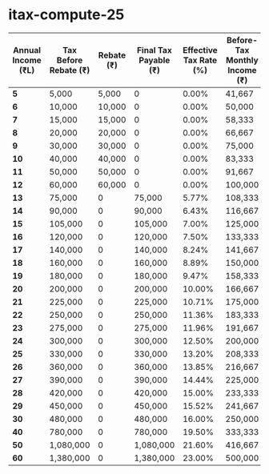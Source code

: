 # itax-compute-25

| Annual Income (₹L) | Tax Before Rebate (₹) | Rebate (₹) | Final Tax Payable (₹) | Effective Tax Rate (%) | Before-Tax Monthly Income (₹) | Net Annual Income (₹) | Monthly Net Income (₹) |
|---------------------|----------------------|------------|-----------------------|----------------------|--------------------------|---------------------|----------------------|
| **5**              | 5,000                | 5,000      | 0                     | 0.00%                | 41,667                    | 500,000             | 41,667               |
| **6**              | 10,000               | 10,000     | 0                     | 0.00%                | 50,000                    | 600,000             | 50,000               |
| **7**              | 15,000               | 15,000     | 0                     | 0.00%                | 58,333                    | 700,000             | 58,333               |
| **8**              | 20,000               | 20,000     | 0                     | 0.00%                | 66,667                    | 800,000             | 66,667               |
| **9**              | 30,000               | 30,000     | 0                     | 0.00%                | 75,000                    | 900,000             | 75,000               |
| **10**             | 40,000               | 40,000     | 0                     | 0.00%                | 83,333                    | 1,000,000           | 83,333               |
| **11**             | 50,000               | 50,000     | 0                     | 0.00%                | 91,667                    | 1,100,000           | 91,667               |
| **12**             | 60,000               | 60,000     | 0                     | 0.00%                | 100,000                   | 1,200,000           | 100,000              |
| **13**             | 75,000               | 0          | 75,000                | 5.77%                | 108,333                   | 1,225,000           | 102,083              |
| **14**             | 90,000               | 0          | 90,000                | 6.43%                | 116,667                   | 1,310,000           | 109,167              |
| **15**             | 105,000              | 0          | 105,000               | 7.00%                | 125,000                   | 1,395,000           | 116,250              |
| **16**             | 120,000              | 0          | 120,000               | 7.50%                | 133,333                   | 1,480,000           | 123,333              |
| **17**             | 140,000              | 0          | 140,000               | 8.24%                | 141,667                   | 1,560,000           | 130,000              |
| **18**             | 160,000              | 0          | 160,000               | 8.89%                | 150,000                   | 1,640,000           | 136,667              |
| **19**             | 180,000              | 0          | 180,000               | 9.47%                | 158,333                   | 1,720,000           | 143,333              |
| **20**             | 200,000              | 0          | 200,000               | 10.00%               | 166,667                   | 1,800,000           | 150,000              |
| **21**             | 225,000              | 0          | 225,000               | 10.71%               | 175,000                   | 1,875,000           | 156,250              |
| **22**             | 250,000              | 0          | 250,000               | 11.36%               | 183,333                   | 1,950,000           | 162,500              |
| **23**             | 275,000              | 0          | 275,000               | 11.96%               | 191,667                   | 2,025,000           | 168,750              |
| **24**             | 300,000              | 0          | 300,000               | 12.50%               | 200,000                   | 2,100,000           | 175,000              |
| **25**             | 330,000              | 0          | 330,000               | 13.20%               | 208,333                   | 2,170,000           | 180,833              |
| **26**             | 360,000              | 0          | 360,000               | 13.85%               | 216,667                   | 2,240,000           | 186,667              |
| **27**             | 390,000              | 0          | 390,000               | 14.44%               | 225,000                   | 2,310,000           | 192,500              |
| **28**             | 420,000              | 0          | 420,000               | 15.00%               | 233,333                   | 2,380,000           | 198,333              |
| **29**             | 450,000              | 0          | 450,000               | 15.52%               | 241,667                   | 2,450,000           | 204,167              |
| **30**             | 480,000              | 0          | 480,000               | 16.00%               | 250,000                   | 2,520,000           | 210,000              |
| **40**             | 780,000              | 0          | 780,000               | 19.50%               | 333,333                   | 3,220,000           | 268,333              |
| **50**             | 1,080,000            | 0          | 1,080,000             | 21.60%               | 416,667                   | 3,920,000           | 326,667              |
| **60**             | 1,380,000            | 0          | 1,380,000             | 23.00%               | 500,000                   | 4,620,000           | 385,000              |
